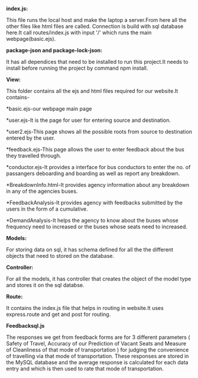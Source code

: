 **index.js:**

This file runs the local host and make the laptop a server.From here all the other files like html files are called.
Connection is build with sql database here.It call routes/index.js with input '/' which runs the main webpage(basic.ejs).

**package-json and package-lock-json:**

It has all dependices that need to be installed to run this project.It needs to install before running the project by command npm install.

**View:**

This folder contains all the ejs and html files required for our website.It contains-

*basic.ejs-our webpage main page

*user.ejs-It is the page for user for entering source and destination.

*user2.ejs-This page shows all the possible roots from source to destination entered by the user.

*feedback.ejs-This page allows the user to enter feedback about the bus they travelled through.

*conductor.ejs-It provides a interface for bus conductors to enter the no. of passangers deboarding and boarding as well as report any breakdown.

*BreakdownInfo.html-It provides agency information about any breakdown in any of the agencies buses.

*FeedbackAnalysis-It provides agency with feedbacks submitted by the users in the form of a cumulative.

*DemandAnalysis-It helps the agency to know about the buses whose frequency need to increased or the buses whose seats need to increased.

**Models:**

For storing data on sql, it has schema defined for all the the different objects that need to stored on the database.

**Controller:**

For all the models, it has controller that creates the object of the model type and stores it on the sql databse.


**Route:**

It contains the index.js file that helps in routing in website.It uses express.route and get and post for routing.

**Feedbacksql.js**

The responses we get from feedback forms are for 3 different parameters ( Safety of Travel, Accuracy of our Prediction of Vacant Seats and Measure of Cleanliness of that mode of transportation ) for judging the convenience of travelling via that mode of transportation. 
These responses are stored in the MySQL database and the average response is calculated for each data entry and which is then used to rate that mode of transportation.
